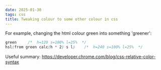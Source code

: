 ```yaml
---
date: 2025-01-30
tags: css
title: Tweaking colour to some other colour in css
---
```

For example, changing the html colour green into something 'greener': 

```css
green     /*  h=120 s=100% l=25%  */
hsl(from green calc(h * 2) s l)    /*  h=240 s=100% l=25%  */
```
Useful summary: https://developer.chrome.com/blog/css-relative-color-syntax
